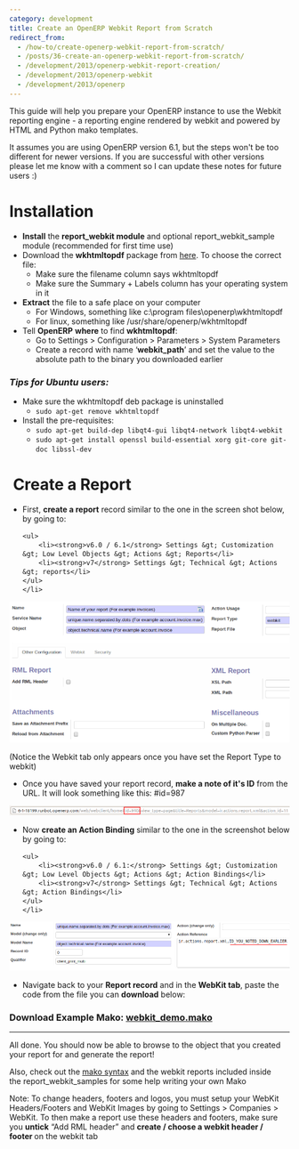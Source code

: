 ```yaml
---
category: development
title: Create an OpenERP Webkit Report from Scratch
redirect_from:
  - /how-to/create-openerp-webkit-report-from-scratch/
  - /posts/36-create-an-openerp-webkit-report-from-scratch/
  - /development/2013/openerp-webkit-report-creation/
  - /development/2013/openerp-webkit
  - /development/2013/openerp
---
```


<p>This guide will help you prepare your OpenERP instance to use the Webkit reporting engine - a reporting engine rendered by webkit and powered by HTML and Python mako templates.</p>

<p>It assumes you are using OpenERP version 6.1, but the steps won&#39;t be too different for newer versions. If you are successful with other versions please let me know with a comment so I can update these notes for future users :)</p>

<h1>Installation</h1>

<ul>
	<li><strong>Install</strong> the <strong>report_webkit module</strong> and optional report_webkit_sample module (recommended for first time use)</li>
	<li>Download the&nbsp;<strong>wkhtmltopdf</strong> package from&nbsp;<a href="http://wkhtmltopdf.org/downloads.html">here</a>. To choose the correct file:
	<ul>
		<li>Make sure the filename column says wkhtmltopdf</li>
		<li>Make sure the Summary + Labels column has your operating system in it</li>
	</ul>
	</li>
	<li><strong>Extract</strong> the file to a safe place on your computer
	<ul>
		<li>For Windows, something like c:\program files\openerp\wkhtmltopdf</li>
		<li>For linux, something like /usr/share/openerp/wkhtmltopdf</li>
	</ul>
	</li>
	<li>Tell <strong>OpenERP</strong> <strong>where</strong> to find <strong>wkhtmltopdf</strong>:
	<ul>
		<li>Go to Settings &gt;&nbsp;Configuration &gt;&nbsp;Parameters &gt;&nbsp;System Parameters</li>
		<li>Create a record with name &lsquo;<strong>webkit_path</strong>&rsquo; and set the value to the absolute path to the binary you downloaded earlier</li>
	</ul>
	</li>
</ul>

<h3><em>Tips for Ubuntu users:</em></h3>

<ul>
	<li>Make sure the wkhtmltopdf deb package is uninstalled
	<ul>
		<li><code>sudo apt-get remove wkhtmltopdf</code></li>
	</ul>
	</li>
	<li>Install the pre-requisites:
	<ul>
		<li><code>sudo apt-get build-dep libqt4-gui libqt4-network libqt4-webkit </code></li>
		<li><code>sudo apt-get install openssl build-essential xorg git-core git-doc libssl-dev</code></li>
	</ul>
	</li>
</ul>

<h1>&nbsp;Create a Report</h1>

<ul>
	<li>First, <strong>create a report</strong>&nbsp;record similar to the one in the screen shot below, by going to:

	<ul>
		<li><strong>v6.0 / 6.1</strong> Settings &gt; Customization &gt; Low Level Objects &gt; Actions &gt; Reports</li>
		<li><strong>v7</strong> Settings &gt; Technical &gt; Actions &gt; reports</li>
	</ul>
	</li>
</ul>

<p><img alt="" src="/images/development/openerp-webkit-report-creation-action.png" /></p>

<p>(Notice the Webkit tab only appears once you have set the Report Type to webkit)</p>

<ul>
	<li>Once you have saved your report record, <strong>make a note of it&#39;s ID</strong> from the URL. It will look something like this:&nbsp;#id=987</li>
</ul>

<p><img alt="" src="/images/development/openerp-webkit-report-creation-url.png" /></p>

<ul>
	<li>Now <strong>create an Action Binding</strong>&nbsp;similar to the one in the screenshot below by going to:

	<ul>
		<li><strong>v6.0 / 6.1:</strong> Settings &gt; Customization &gt; Low Level Objects &gt; Actions &gt; Action Bindings</li>
		<li><strong>v7</strong> Settings &gt; Technical &gt; Actions &gt; Action Bindings</li>
	</ul>
	</li>
</ul>

<p><img alt="" src="/images/development/openerp-webkit-report-creation-binding.png" /></p>

<ul>
	<li>Navigate back to your <strong>Report record</strong> and in the <strong>WebKit tab</strong>, paste the code from the file you can <strong>download</strong> below:</li>
</ul>

<h3>Download Example Mako:&nbsp;<a href="https://drive.google.com/file/d/0B9fGr6w-dfLWSF9ic3NFeTM5dDQ/edit?usp=sharing">webkit_demo.mako</a></h3>

<hr />
<p>All done. You should now be able to browse to the object that you created your report for and generate the report!</p>

<p>Also, check out the&nbsp;<a href="http://docs.makotemplates.org/en/latest/syntax.html">mako syntax</a>&nbsp;and the webkit reports included inside the&nbsp;report_webkit_samples&nbsp;for some help writing your own Mako</p>

<p>Note: To change headers, footers and logos, you must setup your WebKit Headers/Footers and WebKit Images by going to Settings &gt; Companies &gt; WebKit.&nbsp;To then make a report use these headers and footers, make sure you <strong>untick</strong>&nbsp;&ldquo;Add RML header&rdquo; and <strong>create / choose a webkit header / footer&nbsp;</strong>on the webkit tab</p>
